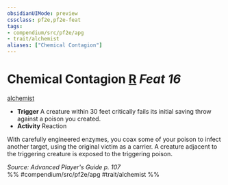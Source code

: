 ```yaml
---
obsidianUIMode: preview
cssclass: pf2e,pf2e-feat
tags:
- compendium/src/pf2e/apg
- trait/alchemist
aliases: ["Chemical Contagion"]
---
```

# Chemical Contagion  [R](/rules/core-rulebook/chapter-9-playing-the-game.md#Actions "Reaction") *Feat 16*  
[alchemist](/rules/traits/alchemist.md)  

- **Trigger** A creature within 30 feet critically fails its initial saving throw against a poison you created.
- **Activity** Reaction

With carefully engineered enzymes, you coax some of your poison to infect another target, using the original victim as a carrier. A creature adjacent to the triggering creature is exposed to the triggering poison.

*Source: Advanced Player's Guide p. 107*  
%% #compendium/src/pf2e/apg #trait/alchemist %%